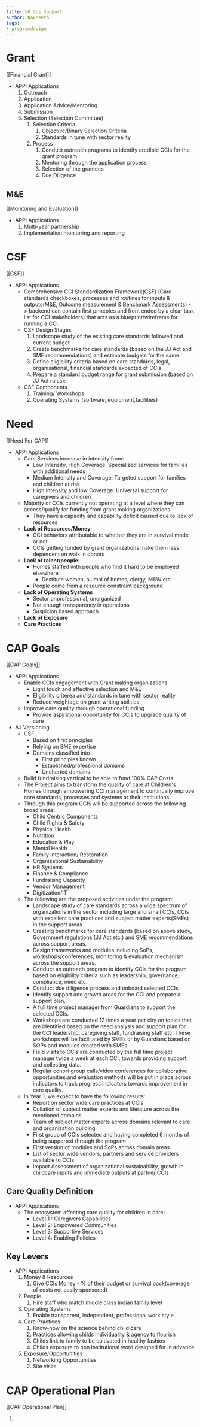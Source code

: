 ```yaml
---
title: V0 Ops Support
author: Navneeth
tags: 
- programdesign 
---
```


# Grant
[[Financial Grant]]

- APPI Applications
	1.  Outreach
	2. Application
	3. Application Advice/Mentoring
	4. Submission
	5. Selection (Selection Committee)
		1. Selection Criteria
			1. Objective/Binary Selection Criteria
			2. Standards in tune with sector reality
		2. Process
			1. Conduct outreach programs to identify credible CCIs for the grant program
			2. Mentoring through the application process
			3. Selection of the grantees
			4. Due Diligence

## M&E
[[Monitoring and Evaluation]]

- APPI Applications
	1. Multi-year partnership
	2. Implementation monitoring and reporting

# CSF
[[CSF]]

- APPI Applications
	- Comprehensive CCI Standardization Framework(CSF) (Care standards checkboxes, processes and routines for inputs & outputs(M&E, Outcome measurement & Benchmark Assessments)  - > backend can contain first princples and front ended by a clear task list for CCI stakeholders)  that acts as a blueprint/wireframe for running a CCI.
	-  CSF Design Stages
		1. Landscape study of the existing care standards followed and current budget
		2. Create benchmarks for care standards (based on the JJ Act and SME recommendations) and estimate budgets for the same: 
		3. Define eligibility criteria based on care standards, legal, organisational, financial standards expected of CCIs
		4. Prepare a standard budget range for grant submission (based on JJ Act rules): 
	-  CSF Components
		1. Training/ Workshops
		2. Operating Systems (software, equipment,facilities)



# Need
[[Need For CAP]]

- APPI Applications
	- Care Services increase in intensity from:
		- Low Intensity, High Coverage:  Specialized services for families with additional needs
		- Medium Intensity and Coverage: Targeted support for families and children at risk
		- High Intensity and low Coverage: Universal support for caregivers and children
	- Majority of CCIs currently not operating at a level where they can access/qualify for funding from grant making organizations
		- They have a capacity and capability deficit caused due to lack of resources
	- **Lack of Resources/Money**:
		- CCI behaviors attributable to whether they are in survival mode or not
		- CCIs getting funded by grant organizations make them less dependent on walk in donors
	- **Lack of talent/people**: 
		- Homes staffed with people who find it hard to be employed elsewhere
			- Destitute women, alumni of homes, clergy, MSW etc 
		- People come from a resource constraint background
	- **Lack of Operating Systems**
		- Sector unprofessional, unorganized 
		- Not enough transparency in operations
		- Suspicion based approach
	- **Lack of Exposure**
	- **Care Practices**



# CAP Goals
[[CAP Goals]]

- APPI Applications
	- Enable CCIs engagement with Grant making organizations
		- Light touch and effective selection and M&E
		- Eligibility criterea and standards in tune with sector reality
		- Reduce weightage on grant writing abilities
	- Improve care quality through operational funding
		- Provide aspirational opportunity for CCIs to upgrade quality of care
- A.I Versioning
	- CSF 
		- Based on first principles
		- Relying on SME expertise
		- Domains classified into
			- First principles known
			- Established/professional domains
			- Uncharted domains
	- Build fundraising vertical to be able to fund 100% CAP Costs
	- The Project aims to transform the quality of care at Children's Homes through empowering CCI management to continually improve care standards, processes and systems at their Institutions.
	- Through this program CCIs will be supported across the following broad areas: 
		- Child Centric Components
		- Child Rights & Safety
		- Physical Health 
		- Nutrition
		- Education & Play
		- Mental Health
		- Family Interaction/ Restoration
		- Organizational Sustainability 
		- HR Systems
		- Finance & Compliance
		- Fundraising Capacity
		- Vendor Management
		- Digitization/IT
	- The following are the proposed activities under the program: 
		- Landscape study of care standards across a wide spectrum of organizations in the sector including large and small CCIs, CCIs with excellent care practices and subject matter experts(SMEs) in the support areas
		- Creating benchmarks for care standards (based on above study, Government regulations (JJ Act etc.) and SME recommendations across  support areas. 
		- Design frameworks and modules including SoPs, workshops/conferences, monitoring & evaluation mechanism across the support areas. 
		- Conduct an outreach program to identify CCIs for the program based on eligibility criteria such as leadership, governance, compliance, need etc.
		- Conduct due diligence process and onboard selected CCIs
		- Identify support and growth areas for the CCI and prepare a support plan.
		- A full time project manager from Guardians to support the selected CCIs. 
		- Workshops are conducted 12 times a year per city on topics that are identified based on the need analysis and support plan for the CCI leadership, caregiving staff, fundraising staff etc. These workshops will be facilitated by SMEs or by Guardians based on SOPs and modules created with SMEs. 
		- Field visits to CCIs are conducted by the full time project manager twice a week at each CCI, towards providing support and collecting data.
		- Regular cohort group calls/video conferences for collaborative opportunities.and evaluation methods will be put in place across indicators to track progress indicators towards improvement in care quality.
	- In Year 1, we expect to have the following results: 
		- Report on sector wide care practices at CCIs
		- Collation of subject matter experts and literature across the mentioned domains
		- Team of subject matter experts across domains relevant to care and organization building
		- First group of CCIs selected and having completed 6 months of being supported through the program
		- First version of modules and SoPs across domain areas
		- List of sector wide vendors, partners and service providers available to CCIs
		- Impact Assessment of organizational sustainability, growth in childcare inputs and immediate outputs at partner CCIs




## Care Quality Definition
- APPI Applications
	- The ecosystem affecting care quality for children in care: 
		- Level 1 : Caregivers Capabilities
		- Level 2: Empowered Communities
		- Level 3: Supportive Services
		- Level 4: Enabling Policies
## Key Levers
- APPI Applications
	1. Money & Resources
		1. Give CCIs Money - % of their budget or survival pack(coverage of costs not easily sponsored)
	2. People 
		1. Hire staff who match middle class Indian family level
	3. Operating Systems
		1. Enable transparent, independent, professional work style
	4. Care Practices
		1. Know-how on the science behind child care
		2. Practices allowing childs individuality & agency to flourish
		3. Childs link to family to be cultivated in healthy fashios
		4. Childs exposure to non institutional word designed for in advance
	5. Exposure/Opportunities
		1. Networking Opportunities
		2. Site visits
# CAP Operational Plan
[[CAP Operational Plan]]

1.